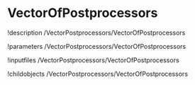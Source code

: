 <!-- MOOSE Documentation Stub: Remove this when content is added. -->

# VectorOfPostprocessors
!description /VectorPostprocessors/VectorOfPostprocessors

!parameters /VectorPostprocessors/VectorOfPostprocessors

!inputfiles /VectorPostprocessors/VectorOfPostprocessors

!childobjects /VectorPostprocessors/VectorOfPostprocessors
